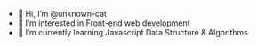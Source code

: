 - 👋 Hi, I’m @unknown-cat
- 👀 I’m interested in Front-end web development
- 🌱 I’m currently learning Javascript Data Structure & Algorithms
